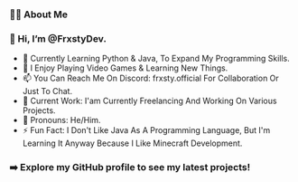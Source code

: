 ### 👨‍💻 About Me

### 👋 Hi, I’m @FrxstyDev.

- 🌱 Currently Learning Python & Java, To Expand My Programming Skills.
- 👀 I Enjoy Playing Video Games & Learning New Things.
- 📫 You Can Reach Me On Discord: frxsty.official For Collaboration Or Just To Chat.
- 💼 Current Work: I'am Currently Freelancing And Working On Various Projects.
- 👤 Pronouns: He/Him.
- ⚡ Fun Fact: I Don't Like Java As A Programming Language, But I'm Learning It Anyway Because I Like Minecraft Development.
  

### ➡️ Explore my GitHub profile to see my latest projects!
